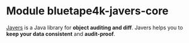 # Module bluetape4k-javers-core

[Javers](https://javers.org) is a Java library for **object auditing and diff**.
Javers helps you to **keep your data consistent** and **audit-proof**.
